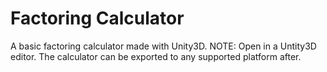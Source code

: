 # Factoring Calculator
A basic factoring calculator made with Unity3D. 
NOTE: Open in a Untity3D editor. The calculator can be exported to any supported platform after.
